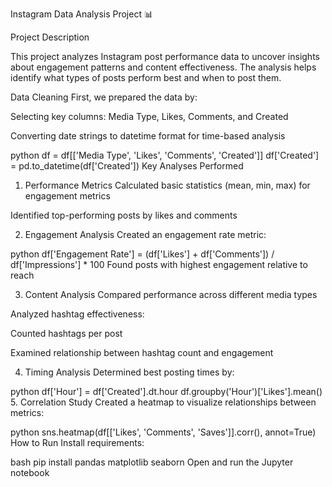 Instagram Data Analysis Project 📊

Project Description

This project analyzes Instagram post performance data to uncover insights about engagement patterns and content effectiveness. The analysis helps identify what types of posts perform best and when to post them.

Data Cleaning
First, we prepared the data by:

Selecting key columns: Media Type, Likes, Comments, and Created

Converting date strings to datetime format for time-based analysis

python
df = df[['Media Type', 'Likes', 'Comments', 'Created']]
df['Created'] = pd.to_datetime(df['Created'])
Key Analyses Performed
1. Performance Metrics
Calculated basic statistics (mean, min, max) for engagement metrics

Identified top-performing posts by likes and comments

2. Engagement Analysis
Created an engagement rate metric:

python
df['Engagement Rate'] = (df['Likes'] + df['Comments']) / df['Impressions'] * 100
Found posts with highest engagement relative to reach

3. Content Analysis
Compared performance across different media types

Analyzed hashtag effectiveness:

Counted hashtags per post

Examined relationship between hashtag count and engagement

4. Timing Analysis
Determined best posting times by:

python
df['Hour'] = df['Created'].dt.hour
df.groupby('Hour')['Likes'].mean()
5. Correlation Study
Created a heatmap to visualize relationships between metrics:

python
sns.heatmap(df[['Likes', 'Comments', 'Saves']].corr(), annot=True)
How to Run
Install requirements:

bash
pip install pandas matplotlib seaborn
Open and run the Jupyter notebook
